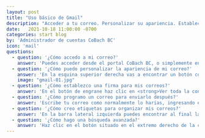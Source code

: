 ```yaml
---
layout: post
title: "Uso básico de Gmail"
description: "Acceder a tu correo. Personalizar su apariencia. Establecer una firma. Crear etiquetas para organizar tu correo. Búsqueda avanzada."
date:   2021-10-18 11:00:00 -0700
categories: start blog
by: 'Administrador de cuentas CoBach BC'
icon: 'mail'
questions:
  - question: '¿Cómo accedo a mi correo?'
    answer: 'Puedes acceder desde el portal CoBach BC, o simplemente entrar a <a href="http://mail.google.com/mail?hl=es-419" target="_blank">www.gmail.com</a> e ingresar tu correo CoBach BC y tu contraseña para acceder rápidamente.'
  - question: '¿Cómo puedo personalizar la apariencia de mi correo?'
    answer: 'En la esquina superior derecha vas a encontrar un botón con un dibujo de un engrane. Este engrane abre el menú de configuración, donde verás las opciones de vista para tus correos, así como las opciones de temas de color o imágnees de fondo.'
    image: "gmail-01.jpg"
  - question: '¿Cómo establezco una firma para mis correos?'
    answer: 'En el botón de engrane haz clic en <strong>Ver toda la configuración</strong>. Verás varias pestañas, y estarás en la titulada <strong>General<//a>. En ella desplázate hacia abajo y casi al final de la página verás el apartado de firma. Ingresa la información que deseas que aparezca. Cuando hayas terminado, debes bajar hasta el final de la página y hacer clic en Guardar cambios.'
  - question: '¿Cómo programo un correo para enviarlo después?'
    answer: 'Escribe tu correo como normalmente lo harías, ingresando el o los destinatarios, asunto, cuerpo del mensaje y archivos adjuntos. Una vez lo hayas terminado de redactar haz clic en la flecha hacia abajo del botón enviar y verás la opción <strong>Programar envío</strong>, selecciónala. Elige la fecha cuando quieres enviarlo y dale en aceptar. Tu correo se guardará y se enviará automáticamente en la fecha y hora señaladas.'
  - question: '¿Cómo creo etiquetas para organizar mis correos?'
    answer: 'En la barra lateral izquierda puedes encontrar al final la opción para crear etiquetas. Puedes crear todas las que necesites y mover tus correos a las que correspondan para que lo mantengas organizado.'
  - question: '¿Cómo hago una búsqueda avanzada?'
    answer: 'Haz clic en el botón situado en el extremo derecho de la casilla de búsqueda de correo. Esto abrirá un menú con opciones de búsqueda. Puedes buscar correos por remitente, destinatario, asunto palabras que contiene, si tiene o no archivos adjuntos, entre otras opciones. Esto te permite refinar los criterios de búsqueda y encontrar rápidamente la información que necesitas.'
---
```

